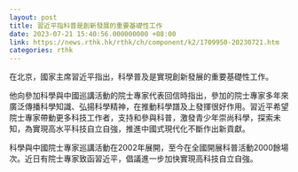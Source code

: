 ```yaml
---
layout: post
title: 習近平指科普是創新發展的重要基礎性工作
date: 2023-07-21 15:40:56.000000000 +08:00
link: https://news.rthk.hk/rthk/ch/component/k2/1709950-20230721.htm
categories: rthk
---
```


在北京，國家主席習近平指出，科學普及是實現創新發展的重要基礎性工作。

他向參加科學與中國巡講活動的院士專家代表回信時指出，參加的院士專家多年來廣泛傳播科學知識、弘揚科學精神，在推動科學譜及上發揮很好作用。習近平希望院士專家帶動更多科技工作者，支持和參與科普，激發青少年崇尚科學，探索未知，為實現高水平科技自立自強，推進中國式現代化不斷作出新貢獻。

科學與中國院士專家巡講活動在2002年展開，至今在全國開展科普活動2000餘場次。近日有院士專家致函習近平，倡議進一步加快實現高科技自立自強。
